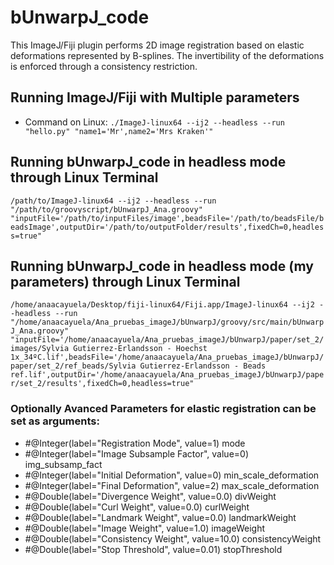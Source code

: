 # bUnwarpJ_code
This ImageJ/Fiji plugin performs 2D image registration based on elastic deformations represented by B-splines. The invertibility of the deformations is enforced through a consistency restriction.

## Running ImageJ/Fiji with Multiple parameters
- Command on Linux:
``./ImageJ-linux64 --ij2 --headless --run "hello.py" "name1='Mr',name2='Mrs Kraken'"``

## Running bUnwarpJ_code in headless mode through Linux Terminal
``/path/to/ImageJ-linux64 --ij2 --headless --run "/path/to/groovyscript/bUnwarpJ_Ana.groovy" "inputFile='/path/to/inputFiles/image',beadsFile='/path/to/beadsFile/beadsImage',outputDir='/path/to/outputFolder/results',fixedCh=0,headless=true"``
## Running bUnwarpJ_code in headless mode (my parameters) through Linux Terminal
``/home/anaacayuela/Desktop/fiji-linux64/Fiji.app/ImageJ-linux64 --ij2 --headless --run "/home/anaacayuela/Ana_pruebas_imageJ/bUnwarpJ/groovy/src/main/bUnwarpJ_Ana.groovy" "inputFile='/home/anaacayuela/Ana_pruebas_imageJ/bUnwarpJ/paper/set_2/images/Sylvia Gutierrez-Erlandsson - Hoechst 1x_34ºC.lif',beadsFile='/home/anaacayuela/Ana_pruebas_imageJ/bUnwarpJ/paper/set_2/ref_beads/Sylvia Gutierrez-Erlandsson - Beads ref.lif',outputDir='/home/anaacayuela/Ana_pruebas_imageJ/bUnwarpJ/paper/set_2/results',fixedCh=0,headless=true"``

### Optionally Avanced Parameters for elastic registration can be set as arguments:
- #@Integer(label="Registration Mode", value=1) mode
- #@Integer(label="Image Subsample Factor", value=0) img_subsamp_fact
- #@Integer(label="Initial Deformation", value=0) min_scale_deformation
- #@Integer(label="Final Deformation", value=2) max_scale_deformation
- #@Double(label="Divergence Weight", value=0.0) divWeight
- #@Double(label="Curl Weight", value=0.0) curlWeight
- #@Double(label="Landmark Weight", value=0.0) landmarkWeight
- #@Double(label="Image Weight", value=1.0) imageWeight
- #@Double(label="Consistency Weight", value=10.0) consistencyWeight
- #@Double(label="Stop Threshold", value=0.01) stopThreshold
